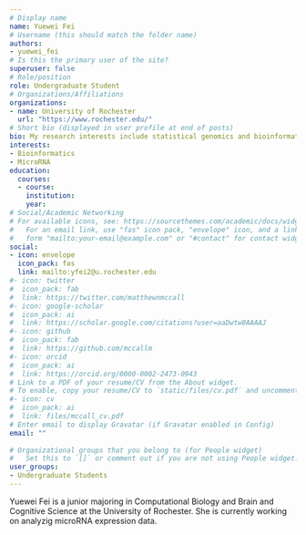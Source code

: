 ```yaml
---
# Display name
name: Yuewei Fei
# Username (this should match the folder name)
authors:
- yuewei_fei
# Is this the primary user of the site?
superuser: false
# Role/position
role: Undergraduate Student
# Organizations/Affiliations
organizations:
- name: University of Rochester
  url: "https://www.rochester.edu/"
# Short bio (displayed in user profile at end of posts)
bio: My research interests include statistical genomics and bioinformatics.
interests:
- Bioinformatics
- MicroRNA
education:
  courses:
  - course:
    institution:
    year:
# Social/Academic Networking
# For available icons, see: https://sourcethemes.com/academic/docs/widgets/#icons
#   For an email link, use "fas" icon pack, "envelope" icon, and a link in the
#   form "mailto:your-email@example.com" or "#contact" for contact widget.
social:
- icon: envelope
  icon_pack: fas
  link: mailto:yfei2@u.rochester.edu
#- icon: twitter
#  icon_pack: fab
#  link: https://twitter.com/matthewnmccall
#- icon: google-scholar
#  icon_pack: ai
#  link: https://scholar.google.com/citations?user=aaDwtw0AAAAJ
#- icon: github
#  icon_pack: fab
#  link: https://github.com/mccallm
#- icon: orcid
#  icon_pack: ai
#  link: https://orcid.org/0000-0002-2473-0943
# Link to a PDF of your resume/CV from the About widget.
# To enable, copy your resume/CV to `static/files/cv.pdf` and uncomment the lines below.  
#- icon: cv
#  icon_pack: ai
#  link: files/mccall_cv.pdf
# Enter email to display Gravatar (if Gravatar enabled in Config)
email: ""
  
# Organizational groups that you belong to (for People widget)
#   Set this to `[]` or comment out if you are not using People widget.  
user_groups:
- Undergraduate Students
---
```

Yuewei Fei is a junior majoring in Computational Biology and Brain and Cognitive Science at the University of Rochester. She is currently working on analyzig microRNA expression data.

